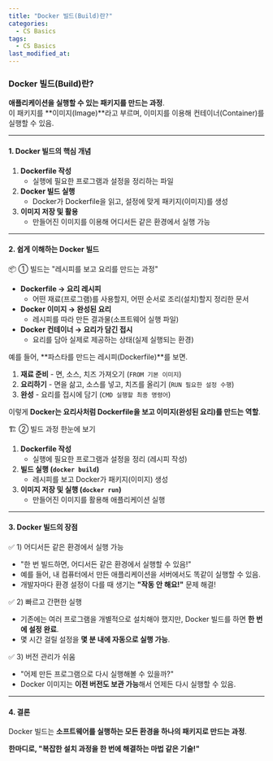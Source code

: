 ```yaml
---
title: "Docker 빌드(Build)란?"
categories:
  - CS Basics
tags:
  - CS Basics
last_modified_at: 
---
```


### Docker 빌드(Build)란?

**애플리케이션을 실행할 수 있는 패키지를 만드는 과정**.  
이 패키지를 **이미지(Image)**라고 부르며, 이미지를 이용해 컨테이너(Container)를 실행할 수 있음.  

---


#### 1. Docker 빌드의 핵심 개념


1. **Dockerfile 작성**  
   - 실행에 필요한 프로그램과 설정을 정리하는 파일  
2. **Docker 빌드 실행**  
   - Docker가 Dockerfile을 읽고, 설정에 맞게 패키지(이미지)를 생성  
3. **이미지 저장 및 활용**  
   - 만들어진 이미지를 이용해 어디서든 같은 환경에서 실행 가능  

---

#### 2. 쉽게 이해하는 Docker 빌드

 📦 ① 빌드는 "레시피를 보고 요리를 만드는 과정"

- **Dockerfile → 요리 레시피**  
  - 어떤 재료(프로그램)를 사용할지, 어떤 순서로 조리(설치)할지 정리한 문서  
- **Docker 이미지 → 완성된 요리**  
  - 레시피를 따라 만든 결과물(소프트웨어 실행 파일)  
- **Docker 컨테이너 → 요리가 담긴 접시**  
  - 요리를 담아 실제로 제공하는 상태(실제 실행되는 환경)  

예를 들어, **파스타를 만드는 레시피(Dockerfile)**를 보면.
1. **재료 준비** - 면, 소스, 치즈 가져오기 (`FROM 기본 이미지`)
2. **요리하기** - 면을 삶고, 소스를 넣고, 치즈를 올리기 (`RUN 필요한 설정 수행`)
3. **완성** - 요리를 접시에 담기 (`CMD 실행할 최종 명령어`)

이렇게 **Docker는 요리사처럼 Dockerfile을 보고 이미지(완성된 요리)를 만드는 역할**.


 🏗 ② 빌드 과정 한눈에 보기

1. **Dockerfile 작성**  
   - 실행에 필요한 프로그램과 설정을 정리 (레시피 작성)
2. **빌드 실행 (`docker build`)**  
   - 레시피를 보고 Docker가 패키지(이미지) 생성
3. **이미지 저장 및 실행 (`docker run`)**  
   - 만들어진 이미지를 활용해 애플리케이션 실행

---

#### 3. Docker 빌드의 장점

 ✅ 1) 어디서든 같은 환경에서 실행 가능  
   - "한 번 빌드하면, 어디서든 같은 환경에서 실행할 수 있음!"  
   - 예를 들어, 내 컴퓨터에서 만든 애플리케이션을 서버에서도 똑같이 실행할 수 있음.  
   - 개발자마다 환경 설정이 다를 때 생기는 **"작동 안 해요!"** 문제 해결!

 ✅ 2) 빠르고 간편한 실행  
   - 기존에는 여러 프로그램을 개별적으로 설치해야 했지만, Docker 빌드를 하면 **한 번에 설정 완료**.  
   - 몇 시간 걸릴 설정을 **몇 분 내에 자동으로 실행 가능**.

 ✅ 3) 버전 관리가 쉬움  
   - "어제 만든 프로그램으로 다시 실행해볼 수 있을까?"  
   - Docker 이미지는 **이전 버전도 보관 가능**해서 언제든 다시 실행할 수 있음.

---

#### 4. 결론

Docker 빌드는 **소프트웨어를 실행하는 모든 환경을 하나의 패키지로 만드는 과정**.  

**한마디로, "복잡한 설치 과정을 한 번에 해결하는 마법 같은 기술!"** 

